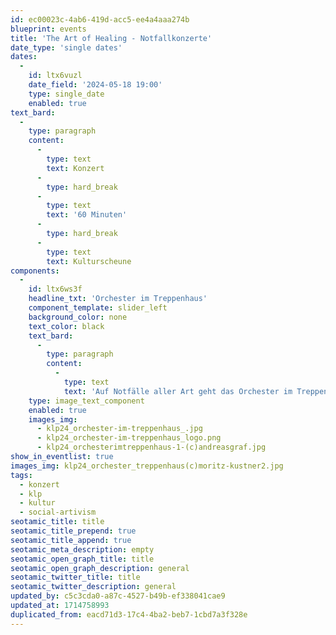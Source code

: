 ```yaml
---
id: ec00023c-4ab6-419d-acc5-ee4a4aaa274b
blueprint: events
title: 'The Art of Healing - Notfallkonzerte'
date_type: 'single dates'
dates:
  -
    id: ltx6vuzl
    date_field: '2024-05-18 19:00'
    type: single_date
    enabled: true
text_bard:
  -
    type: paragraph
    content:
      -
        type: text
        text: Konzert
      -
        type: hard_break
      -
        type: text
        text: '60 Minuten'
      -
        type: hard_break
      -
        type: text
        text: Kulturscheune
components:
  -
    id: ltx6ws3f
    headline_txt: 'Orchester im Treppenhaus'
    component_template: slider_left
    background_color: none
    text_color: black
    text_bard:
      -
        type: paragraph
        content:
          -
            type: text
            text: 'Auf Notfälle aller Art geht das Orchester im Treppenhaus musikalisch ein. So kann in DEIN PERSÖNLICHES NOTFALLKONZERT jede*r Zuhörer*in die eigenen kleineren oder größeren Notfälle vom Treppenhaus-Streichquartett ganz individuell mit einer Klassik-Infusion behandeln lassen – oder einfach im Publikum an diesem berührenden Konzerterlebnis teilhaben.'
    type: image_text_component
    enabled: true
    images_img:
      - klp24_orchester-im-treppenhaus_.jpg
      - klp24_orchester-im-treppenhaus_logo.png
      - klp24_orchesterimtreppenhaus-1-(c)andreasgraf.jpg
show_in_eventlist: true
images_img: klp24_orchester_treppenhaus(c)moritz-kustner2.jpg
tags:
  - konzert
  - klp
  - kultur
  - social-artivism
seotamic_title: title
seotamic_title_prepend: true
seotamic_title_append: true
seotamic_meta_description: empty
seotamic_open_graph_title: title
seotamic_open_graph_description: general
seotamic_twitter_title: title
seotamic_twitter_description: general
updated_by: c5c3cda0-a87c-4527-b49b-ef338041cae9
updated_at: 1714758993
duplicated_from: eacd71d3-17c4-4ba2-beb7-1cbd7a3f328e
---
```

